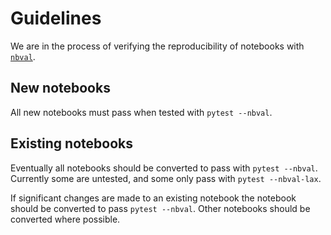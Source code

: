 # Guidelines

We are in the process of verifying the reproducibility of notebooks with [`nbval`](https://nbval.readthedocs.io/en/stable/).


## New notebooks

All new notebooks must pass when tested with `pytest --nbval`.


## Existing notebooks

Eventually all notebooks should be converted to pass with `pytest --nbval`.
Currently some are untested, and some only pass with `pytest --nbval-lax`.

If significant changes are made to an existing notebook the notebook should be converted to pass `pytest --nbval`.
Other notebooks should be converted where possible.
